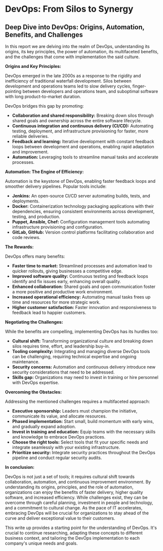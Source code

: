 # DevOps: From Silos to Synergy 

## Deep Dive into DevOps: Origins, Automation, Benefits, and Challenges

In this report we are delving into the realm of DevOps, understanding its origins, its key principles, the power of automation, its multifaceted benefits, and the challenges that come with implementation the said culture.

**Origins and Key Principles:**

DevOps emerged in the late 2000s as a response to the rigidity and inefficiency of traditional waterfall development. Silos between development and operations teams led to slow delivery cycles, finger-pointing between developers and operations team, and suboptimal software with long product-to-market duration. 

DevOps bridges this gap by promoting:

* **Collaboration and shared responsibility:** Breaking down silos through shared goals and ownership across the entire software lifecycle.
* **Continuous integration and continuous delivery (CI/CD):** Automating testing, deployment, and infrastructure provisioning for faster, more reliable deliveries.
* **Feedback and learning:** Iterative development with constant feedback loops between development and operations, enabling rapid adaptation and improvement.
* **Automation:** Leveraging tools to streamline manual tasks and accelerate processes.

**Automation: The Engine of Efficiency:**

Automation is the keystone of DevOps, enabling faster feedback loops and smoother delivery pipelines. Popular tools include:

* **Jenkins:** An open-source CI/CD server automating builds, tests, and deployments.
* **Docker:** Containerization technology packaging applications with their dependencies, ensuring consistent environments across development, testing, and production.
* **Puppet, Ansible, Chef:** Configuration management tools automating infrastructure provisioning and configuration.
* **GitLab, GitHub:** Version control platforms facilitating collaboration and code reviews.

**The Rewards:**

DevOps offers many benefits:

* **Faster time to market:** Streamlined processes and automation lead to quicker rollouts, giving businesses a competitive edge.
* **Improved software quality:** Continuous testing and feedback loops identify and fix issues early, enhancing overall quality.
* **Enhanced collaboration:** Shared goals and open communication foster a more positive and productive work environment.
* **Increased operational efficiency:** Automating manual tasks frees up time and resources for more strategic work.
* **Higher customer satisfaction:** Faster innovation and responsiveness to feedback lead to happier customers.

**Negotiating the Challenges:**

While the benefits are compelling, implementing DevOps has its hurdles too:

* **Cultural shift:** Transforming organizational culture and breaking down silos requires time, effort, and leadership buy-in.
* **Tooling complexity:** Integrating and managing diverse DevOps tools can be challenging, requiring technical expertise and ongoing maintenance.
* **Security concerns:** Automation and continuous delivery introduce new security considerations that need to be addressed.
* **Skills gap:** Organizations may need to invest in training or hire personnel with DevOps expertise.

**Overcoming the Obstacles:**

Addressing the mentioned challenges requires a multifaceted approach:

* **Executive sponsorship:** Leaders must champion the initiative, communicate its value, and allocate resources.
* **Phased implementation:** Start small, build momentum with early wins, and gradually expand adoption.
* **Invest in training and education:** Equip teams with the necessary skills and knowledge to embrace DevOps practices.
* **Choose the right tools:** Select tools that fit your specific needs and integrate seamlessly with your existing infrastructure.
* **Prioritize security:** Integrate security practices throughout the DevOps pipeline and conduct regular security audits.

**In conclusion:**

DevOps is not just a set of tools; it requires cultural shift towards collaboration, automation, and continuous improvement environment. By understanding its origins, principles, and the role of automation, organizations can enjoy the benefits of faster delivery, higher quality software, and increased efficiency. While challenges exist, they can be overcome through careful planning, investment in people and technology, and a commitment to cultural change. As the pace of IT accelerates, embracing DevOps will be crucial for organizations to stay ahead of the curve and deliver exceptional value to their customers.

This write up provides a starting point for the understanding of DevOps. It's crucial to continue researching, adapting these concepts to different business context, and tailoring the DevOps implementation to each company's unique needs and goals.
